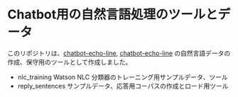 # Chatbot用の自然言語処理のツールとデータ

このリポジトリは、[chatbot-echo-line](https://github.com/takara9/chatbot-echo-facebook), [chatbot-echo-line](https://github.com/takara9/chatbot-echo-line) の自然言語データの作成、保守用のツールとして作成しました。

* nlc_training Watson NLC 分類器のトレーニング用サンプルデータ、ツール
* reply_sentences サンプルデータ、応答用コーパスの作成とロード用ツール





